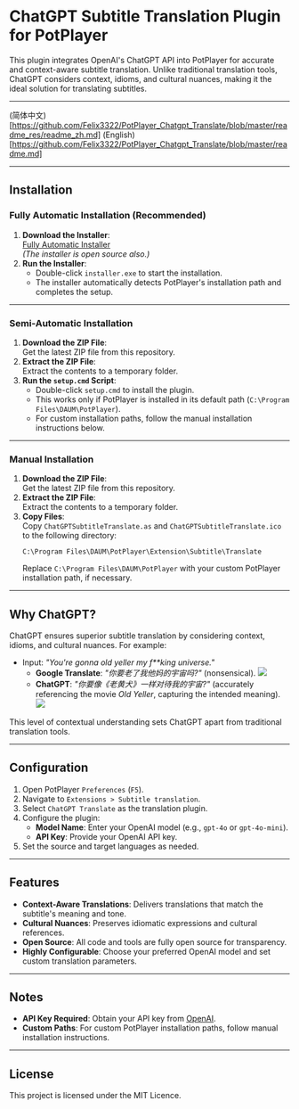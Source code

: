 # ChatGPT Subtitle Translation Plugin for PotPlayer

This plugin integrates OpenAI's ChatGPT API into PotPlayer for accurate and context-aware subtitle translation. Unlike traditional translation tools, ChatGPT considers context, idioms, and cultural nuances, making it the ideal solution for translating subtitles.

---

(简体中文)[https://github.com/Felix3322/PotPlayer_Chatgpt_Translate/blob/master/readme_res/readme_zh.md]
(English)[https://github.com/Felix3322/PotPlayer_Chatgpt_Translate/blob/master/readme.md]

---

## Installation

### Fully Automatic Installation (Recommended)
1. **Download the Installer**:  
   [Fully Automatic Installer](https://github.com/Felix3322/PotPlayer_Chatgpt_Translate/releases/download/exe_installer/installer.exe)  
   *(The installer is open source also.)*  
2. **Run the Installer**:  
   - Double-click `installer.exe` to start the installation.  
   - The installer automatically detects PotPlayer's installation path and completes the setup.  

---

### Semi-Automatic Installation
1. **Download the ZIP File**:  
   Get the latest ZIP file from this repository.  
2. **Extract the ZIP File**:  
   Extract the contents to a temporary folder.  
3. **Run the `setup.cmd` Script**:  
   - Double-click `setup.cmd` to install the plugin.  
   - This works only if PotPlayer is installed in its default path (`C:\Program Files\DAUM\PotPlayer`).  
   - For custom installation paths, follow the manual installation instructions below.

---

### Manual Installation
1. **Download the ZIP File**:  
   Get the latest ZIP file from this repository.  
2. **Extract the ZIP File**:  
   Extract the contents to a temporary folder.  
3. **Copy Files**:  
   Copy `ChatGPTSubtitleTranslate.as` and `ChatGPTSubtitleTranslate.ico` to the following directory:  
   ```
   C:\Program Files\DAUM\PotPlayer\Extension\Subtitle\Translate
   ```
   Replace `C:\Program Files\DAUM\PotPlayer` with your custom PotPlayer installation path, if necessary.

---

## Why ChatGPT?

ChatGPT ensures superior subtitle translation by considering context, idioms, and cultural nuances. For example:

- Input: *"You're gonna old yeller my f**king universe."*  
  - **Google Translate**: *"你要老了我他妈的宇宙吗?"* (nonsensical).
  ![](https://github.com/Felix3322/PotPlayer_Chatgpt_Translate/blob/master/readme_res/Google%20translate.png)
  - **ChatGPT**: *"你要像《老黄犬》一样对待我的宇宙?"* (accurately referencing the movie *Old Yeller*, capturing the intended meaning).  
  ![](https://github.com/Felix3322/PotPlayer_Chatgpt_Translate/blob/master/readme_res/Chatgpt.png)

This level of contextual understanding sets ChatGPT apart from traditional translation tools.

---

## Configuration

1. Open PotPlayer `Preferences` (`F5`).
2. Navigate to `Extensions > Subtitle translation`.
3. Select `ChatGPT Translate` as the translation plugin.
4. Configure the plugin:
   - **Model Name**: Enter your OpenAI model (e.g., `gpt-4o` or `gpt-4o-mini`).
   - **API Key**: Provide your OpenAI API key.
5. Set the source and target languages as needed.

---

## Features

- **Context-Aware Translations**: Delivers translations that match the subtitle's meaning and tone.  
- **Cultural Nuances**: Preserves idiomatic expressions and cultural references.  
- **Open Source**: All code and tools are fully open source for transparency.  
- **Highly Configurable**: Choose your preferred OpenAI model and set custom translation parameters.  

---

## Notes

- **API Key Required**: Obtain your API key from [OpenAI](https://platform.openai.com/account/api-keys).  
- **Custom Paths**: For custom PotPlayer installation paths, follow manual installation instructions.

---

## License

This project is licensed under the MIT Licence.
